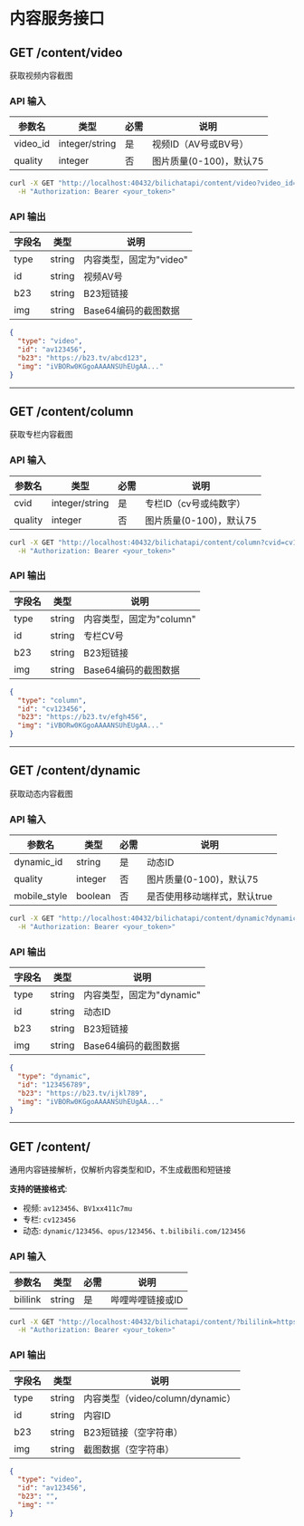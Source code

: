 # 内容服务接口

## GET /content/video

获取视频内容截图

### API 输入

| 参数名 | 类型 | 必需 | 说明 |
|--------|------|------|------|
| video_id | integer/string | 是 | 视频ID（AV号或BV号） |
| quality | integer | 否 | 图片质量(0-100)，默认75 |

```bash
curl -X GET "http://localhost:40432/bilichatapi/content/video?video_id=BV1xx411c7mu&quality=85" \
  -H "Authorization: Bearer <your_token>"
```

### API 输出

| 字段名 | 类型 | 说明 |
|--------|------|------|
| type | string | 内容类型，固定为"video" |
| id | string | 视频AV号 |
| b23 | string | B23短链接 |
| img | string | Base64编码的截图数据 |

```json
{
  "type": "video",
  "id": "av123456",
  "b23": "https://b23.tv/abcd123",
  "img": "iVBORw0KGgoAAAANSUhEUgAA..."
}
```

---

## GET /content/column

获取专栏内容截图

### API 输入

| 参数名 | 类型 | 必需 | 说明 |
|--------|------|------|------|
| cvid | integer/string | 是 | 专栏ID（cv号或纯数字） |
| quality | integer | 否 | 图片质量(0-100)，默认75 |

```bash
curl -X GET "http://localhost:40432/bilichatapi/content/column?cvid=cv123456&quality=85" \
  -H "Authorization: Bearer <your_token>"
```

### API 输出

| 字段名 | 类型 | 说明 |
|--------|------|------|
| type | string | 内容类型，固定为"column" |
| id | string | 专栏CV号 |
| b23 | string | B23短链接 |
| img | string | Base64编码的截图数据 |

```json
{
  "type": "column",
  "id": "cv123456",
  "b23": "https://b23.tv/efgh456",
  "img": "iVBORw0KGgoAAAANSUhEUgAA..."
}
```

---

## GET /content/dynamic

获取动态内容截图

### API 输入

| 参数名 | 类型 | 必需 | 说明 |
|--------|------|------|------|
| dynamic_id | string | 是 | 动态ID |
| quality | integer | 否 | 图片质量(0-100)，默认75 |
| mobile_style | boolean | 否 | 是否使用移动端样式，默认true |

```bash
curl -X GET "http://localhost:40432/bilichatapi/content/dynamic?dynamic_id=123456789&quality=85&mobile_style=true" \
  -H "Authorization: Bearer <your_token>"
```

### API 输出

| 字段名 | 类型 | 说明 |
|--------|------|------|
| type | string | 内容类型，固定为"dynamic" |
| id | string | 动态ID |
| b23 | string | B23短链接 |
| img | string | Base64编码的截图数据 |

```json
{
  "type": "dynamic",
  "id": "123456789",
  "b23": "https://b23.tv/ijkl789",
  "img": "iVBORw0KGgoAAAANSUhEUgAA..."
}
```

---

## GET /content/

通用内容链接解析，仅解析内容类型和ID，不生成截图和短链接

**支持的链接格式**:
- 视频: `av123456`、`BV1xx411c7mu`
- 专栏: `cv123456`
- 动态: `dynamic/123456`、`opus/123456`、`t.bilibili.com/123456`

### API 输入

| 参数名 | 类型 | 必需 | 说明 |
|--------|------|------|------|
| bililink | string | 是 | 哔哩哔哩链接或ID |

```bash
curl -X GET "http://localhost:40432/bilichatapi/content/?bililink=https://www.bilibili.com/video/BV1xx411c7mu" \
  -H "Authorization: Bearer <your_token>"
```

### API 输出

| 字段名 | 类型 | 说明 |
|--------|------|------|
| type | string | 内容类型（video/column/dynamic） |
| id | string | 内容ID |
| b23 | string | B23短链接（空字符串） |
| img | string | 截图数据（空字符串） |

```json
{
  "type": "video",
  "id": "av123456",
  "b23": "",
  "img": ""
}
``` 
